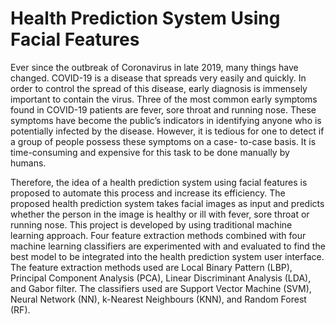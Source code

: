 # Health Prediction System Using Facial Features
  Ever since the outbreak of Coronavirus in late 2019, many things have
changed. COVID-19 is a disease that spreads very easily and quickly. In order to
control the spread of this disease, early diagnosis is immensely important to contain
the virus. Three of the most common early symptoms found in COVID-19 patients
are fever, sore throat and running nose. These symptoms have become the public’s
indicators in identifying anyone who is potentially infected by the disease. However,
it is tedious for one to detect if a group of people possess these symptoms on a case-
to-case basis. It is time-consuming and expensive for this task to be done manually
by humans.

  Therefore, the idea of a health prediction system using facial features is
proposed to automate this process and increase its efficiency. The proposed health
prediction system takes facial images as input and predicts whether the person in the
image is healthy or ill with fever, sore throat or running nose. This project is
developed by using traditional machine learning approach. Four feature extraction
methods combined with four machine learning classifiers are experimented with and
evaluated to find the best model to be integrated into the health prediction system
user interface. The feature extraction methods used are Local Binary Pattern (LBP),
Principal Component Analysis (PCA), Linear Discriminant Analysis (LDA), and
Gabor filter. The classifiers used are Support Vector Machine (SVM), Neural
Network (NN), k-Nearest Neighbours (KNN), and Random Forest (RF).
